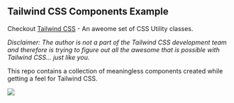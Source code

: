 Tailwind CSS Components Example
-------------

Checkout [Tailwind CSS](http://tailwindcss.com) - An aweome set of CSS Utility classes.

*Disclaimer: The author is not a part of the Tailwind CSS development team and therefore is trying to figure out all the awesome that is possible with Tailwind CSS... just like you.*

This repo contains a collection of meaningless components created while getting a feel for Tailwind CSS. 

<img src="https://s3.amazonaws.com/coolertags/tailwind-comps.png">